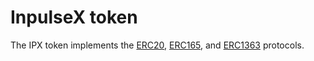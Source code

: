 # InpulseX token

The IPX token implements the [ERC20](https://eips.ethereum.org/EIPS/eip-20),
[ERC165](https://eips.ethereum.org/EIPS/eip-165), and
[ERC1363](https://eips.ethereum.org/EIPS/eip-1363) protocols.
